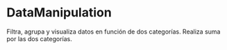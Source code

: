 # DataManipulation
Filtra, agrupa y visualiza datos en función de dos categorías.
Realiza suma por las dos categorías.

